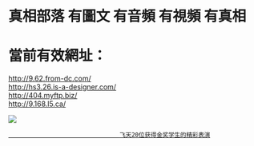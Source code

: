 # 真相部落  有圖文 有音頻 有視頻 有真相<br>
# 當前有效網址：<br>
http://9.62.from-dc.com/<br>
http://hs3.26.is-a-designer.com/<br>
http://404.myftp.biz/<br>
http://9.168.l5.ca/<br>

<a href="http://9.168.l5.ca/zx/" target="_blank"><img src="http://9.168.l5.ca/pic/2016/11/p7829911a215010452.jpg">

                                   飞天20位获得金奖学生的精彩表演
</a>

